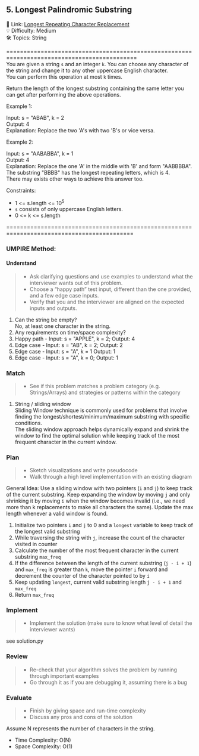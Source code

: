 ## 5. Longest Palindromic Substring
🔗  Link: [Longest Repeating Character Replacement](https://leetcode.com/problems/longest-repeating-character-replacement/description/)<br>
💡 Difficulty: Medium<br>
🛠️ Topics: String<br>

============================================================================================<br>
You are given a string `s` and an integer `k`. You can choose any character of the string and change it to any other uppercase English character.<br>
You can perform this operation at most `k` times.<br>

Return the length of the longest substring containing the same letter you can get after performing the above operations.<br>

Example 1:<br>

Input: s = "ABAB", k = 2<br>
Output: 4<br>
Explanation: Replace the two 'A's with two 'B's or vice versa.<br>

Example 2:<br>

Input: s = "AABABBA", k = 1<br>
Output: 4<br>
Explanation: Replace the one 'A' in the middle with 'B' and form "AABBBBA".<br>
The substring "BBBB" has the longest repeating letters, which is 4.<br>
There may exists other ways to achieve this answer too.<br>

Constraints:<br>

- 1 <= s.length <= 10<sup>5</sup>
- `s` consists of only uppercase English letters.
- 0 <= k <= s.length<br>

===========================================================================================<br>
### UMPIRE Method:
#### Understand

> - Ask clarifying questions and use examples to understand what the interviewer wants out of this problem.
> - Choose a “happy path” test input, different than the one provided, and a few edge case inputs. 
> - Verify that you and the interviewer are aligned on the expected inputs and outputs.
1. Can the string be empty?<br>
   No, at least one character in the string.<br>
2. Any requirements on time/space complexity?<br>
3. Happy path - Input: s = "APPLE", k = 2; Output: 4
4. Edge case - Input: s = "AB", k = 2; Output: 2
5. Edge case - Input: s = "A", k = 1 Output: 1
6. Edge case - Input: s = "A", k = 0; Output: 1

### Match
> - See if this problem matches a problem category (e.g. Strings/Arrays) and strategies or patterns within the category
1. String / sliding window <br>
   Sliding Window technique is commonly used for problems that involve finding the longest/shortest/minimum/maximum substring with specific conditions.<br>
   The sliding window approach helps dynamically expand and shrink the window to find the optimal solution while keeping track of the most frequent character in the current window.<br>

### Plan
> - Sketch visualizations and write pseudocode
> - Walk through a high level implementation with an existing diagram

General Idea: Use a sliding window with two pointers (`i` and `j`) to keep track of the current substring. 
              Keep expanding the window by moving `j` and only shrinking it by moving `i` when the window becomes invalid (i.e., we need more than k replacements to make all characters the same). 
              Update the max length whenever a valid window is found.<br>
              
1) Initialize two pointers `i` and `j` to 0 and a `longest` variable to keep track of the longest valid substring
2) While traversing the string with `j`, increase the count of the character visited in counter
3) Calculate the number of the most frequent character in the current substring `max_freq`
4) If the difference between the length of the current substring (`j - i + 1`) and `max_freq` is greater than `k`, move the pointer `i` forward and decrement the counter of the character pointed to by `i`
5) Keep updating `longest`, current valid substring length `j - i + 1` and `max_freq`
6) Return `max_freq`
    
### Implement
> - Implement the solution (make sure to know what level of detail the interviewer wants)

see solution.py

### Review
> - Re-check that your algorithm solves the problem by running through important examples
> - Go through it as if you are debugging it, assuming there is a bug
### Evaluate
> - Finish by giving space and run-time complexity
> - Discuss any pros and cons of the solution

Assume N represents the number of characters in the string.


- Time Complexity: O(N)
- Space Complexity: O(1)
